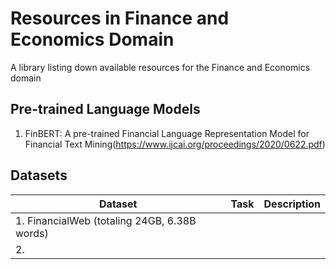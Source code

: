 # Resources in Finance and Economics Domain
A library listing down available resources for the Finance and Economics domain

## Pre-trained Language Models
1. FinBERT: A pre-trained Financial Language Representation Model for Financial Text Mining(https://www.ijcai.org/proceedings/2020/0622.pdf)

## Datasets
|               Dataset               |         Task         |               Description              |
| ----------------------------------- | -------------------- | -------------------------------------- |
| 1. FinancialWeb (totaling 24GB, 6.38B words)|                      |                                        |
| 2.            |                      |                                        |




